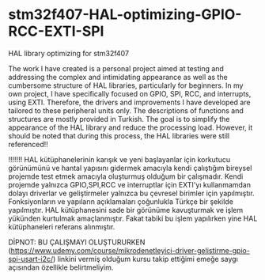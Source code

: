 # stm32f407-HAL-optimizing-GPIO-RCC-EXTI-SPI
 HAL library optimizing for stm32f407

The work I have created is a personal project aimed at testing and addressing the complex and intimidating appearance as well as the cumbersome structure of HAL libraries, particularly for beginners. 
In my own project, I have specifically focused on GPIO, SPI, RCC, and interrupts, using EXTI. 
Therefore, the drivers and improvements I have developed are tailored to these peripheral units only. 
The descriptions of functions and structures are mostly provided in Turkish. 
The goal is to simplify the appearance of the HAL library and reduce the processing load. 
However, it should be noted that during this process, the HAL libraries were still referenced!!

!!!!!!!
HAL kütüphanelerinin karışık ve yeni başlayanlar için korkutucu görünümünü ve hantal yapısını gidermek amacıyla kendi çalıştığım bireysel projemde test etmek amacıyla oluşturmuş olduğum bir çalışmadır.
Kendi  projemde yalnızca GPIO,SPI,RCC ve interruptlar için EXTI'yı kullanmamdan dolayı driverlar ve geliştirmeler yalnızca bu çevresel birimler için yapılmıştır. 
Fonksiyonların ve yapıların açıklamaları çoğunlukla Türkçe bir şekilde yapılmıştır. 
HAL kütüphanesini sade bir görünüme kavuşturmak ve işlem yükünden kurtulmak amaçlanmıştır. 
Fakat tabiki bu işlem yapılırken yine HAL kütüphaneleri referans alınmıştır.

DİPNOT: BU ÇALIŞMAYI OLUŞTURURKEN (https://www.udemy.com/course/mikrodenetleyici-driver-gelistirme-gpio-spi-usart-i2c/) linkini vermiş olduğum kursu takip ettiğimi emeğe saygı açısından özellikle belirtmeliyim.
